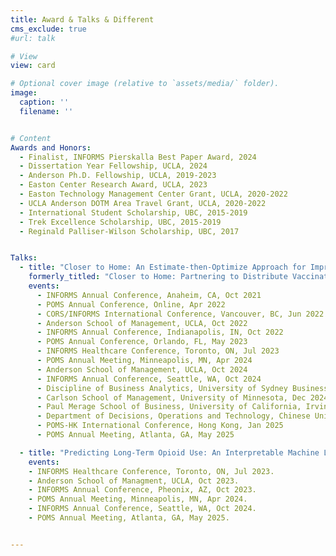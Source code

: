 ```yaml
---
title: Award & Talks & Different
cms_exclude: true
#url: talk

# View
view: card

# Optional cover image (relative to `assets/media/` folder).
image:
  caption: ''
  filename: ''


# Content
Awards and Honors:
  - Finalist, INFORMS Pierskalla Best Paper Award, 2024
  - Dissertation Year Fellowship, UCLA, 2024
  - Anderson Ph.D. Fellowship, UCLA, 2019-2023
  - Easton Center Research Award, UCLA, 2023
  - Easton Technology Management Center Grant, UCLA, 2020-2022
  - UCLA Anderson DOTM Area Travel Grant, UCLA, 2020-2022
  - International Student Scholarship, UBC, 2015-2019
  - Trek Excellence Scholarship, UBC, 2015-2019
  - Reginald Palliser-Wilson Scholarship, UBC, 2017


Talks:
  - title: "Closer to Home: An Estimate-then-Optimize Approach for Improving Access to Healthcare Services"
    formerly_titled: "Closer to Home: Partnering to Distribute Vaccinations under Spatially Heterogeneous Demand"
    events:
      - INFORMS Annual Conference, Anaheim, CA, Oct 2021
      - POMS Annual Conference, Online, Apr 2022
      - CORS/INFORMS International Conference, Vancouver, BC, Jun 2022
      - Anderson School of Management, UCLA, Oct 2022
      - INFORMS Annual Conference, Indianapolis, IN, Oct 2022
      - POMS Annual Conference, Orlando, FL, May 2023
      - INFORMS Healthcare Conference, Toronto, ON, Jul 2023
      - POMS Annual Meeting, Minneapolis, MN, Apr 2024
      - Anderson School of Management, UCLA, Oct 2024
      - INFORMS Annual Conference, Seattle, WA, Oct 2024
      - Discipline of Business Analytics, University of Sydney Business School, Nov 2024
      - Carlson School of Management, University of Minnesota, Dec 2024
      - Paul Merage School of Business, University of California, Irvine, Dec 2024
      - Department of Decisions, Operations and Technology, Chinese University of Hong Kong, Dec 2024
      - POMS-HK International Conference, Hong Kong, Jan 2025
      - POMS Annual Meeting, Atlanta, GA, May 2025

  - title: "Predicting Long-Term Opioid Use: An Interpretable Machine Learning Approach"
    events: 
    - INFORMS Healthcare Conference, Toronto, ON, Jul 2023.
    - Anderson School of Managment, UCLA, Oct 2023.
    - INFORMS Annual Conference, Pheonix, AZ, Oct 2023.
    - POMS Annual Meeting, Minneapolis, MN, Apr 2024.
    - INFORMS Annual Conference, Seattle, WA, Oct 2024.
    - POMS Annual Meeting, Atlanta, GA, May 2025.


---
```



